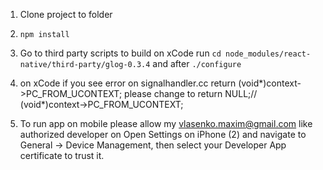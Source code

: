 
1) Clone project to folder
2) ```npm install``` 
3) Go to third party scripts to build on xCode run ```cd node_modules/react-native/third-party/glog-0.3.4```
 and after ```./configure```
 
4) on xCode if you see error on signalhandler.cc
      return  (void*)context->PC_FROM_UCONTEXT;
       please change to       return NULL;// (void*)context->PC_FROM_UCONTEXT;

5) To run app on mobile please allow my vlasenko.maxim@gmail.com
like authorized developer 
on
Open Settings on iPhone (2) and navigate to General -> Device Management, then select your Developer App certificate to trust it.
